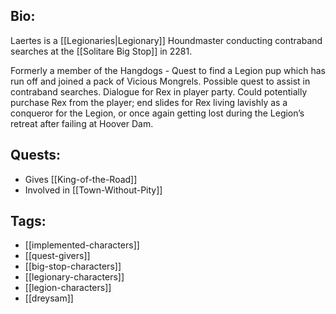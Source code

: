 ## Bio:

Laertes is a [[Legionaries|Legionary]] Houndmaster conducting contraband searches at the [[Solitare Big Stop]] in 2281.

Formerly a member of the Hangdogs - Quest to find a Legion pup which has run off and joined a pack of Vicious Mongrels. Possible quest to assist in contraband searches. Dialogue for Rex in player party. Could potentially purchase Rex from the player; end slides for Rex living lavishly as a conqueror for the Legion, or once again getting lost during the Legion’s retreat after failing at Hoover Dam.

## Quests:

- Gives [[King-of-the-Road]]
- Involved in [[Town-Without-Pity]]

## Tags:

- [[implemented-characters]]
- [[quest-givers]]
- [[big-stop-characters]]
- [[legionary-characters]]
- [[legion-characters]]
- [[dreysam]]